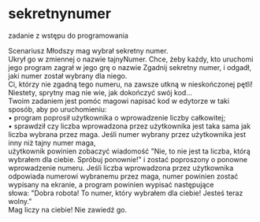 # sekretnynumer<br/> 
zadanie z wstępu do programowania 


Scenariusz
Młodszy mag wybrał sekretny numer.<br/>Ukrył go w zmiennej o nazwie tajnyNumer. Chce, żeby każdy, kto uruchomi jego program zagrał w jego grę o nazwie Zgadnij sekretny numer, i odgadł, jaki numer został wybrany dla niego.<br/> Ci, którzy nie zgadną tego numeru, na zawsze utkną w nieskończonej pętli! Niestety, sprytny mag nie wie, jak dokończyć swój kod...
<br/>Twoim zadaniem jest pomóc magowi napisać kod w edytorze w taki sposób, aby po uruchomieniu:
   <br/> • program poprosił użytkownika o wprowadzenie liczby całkowitej;
  <br/>  • sprawdził czy liczba wprowadzona przez użytkownika jest taka sama jak liczba wybrana przez maga. Jeśli numer wybrany przez użytkownika jest inny niż tajny numer maga, <br/>użytkownik powinien zobaczyć wiadomość "Nie, to nie jest ta liczba, którą wybrałem dla ciebie. Spróbuj ponownie!" i zostać poproszony o ponowne wprowadzenie numeru. Jeśli liczba wprowadzona przez użytkownika odpowiada numerowi wybranemu przez maga, numer powinien zostać wypisany na ekranie, a program powinien wypisać następujące słowa: "Dobra robota! To numer, który wybrałem dla ciebie! Jesteś teraz wolny."
<br/>Mag liczy na ciebie! Nie zawiedź go.
